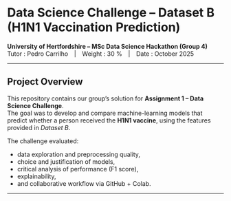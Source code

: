 #  Data Science Challenge – Dataset B (H1N1 Vaccination Prediction)

**University of Hertfordshire – MSc Data Science Hackathon (Group 4)**  
Tutor : Pedro Carrilho | Weight : 30 % | Date : October 2025  

---

##  Project Overview
This repository contains our group’s solution for **Assignment 1 – Data Science Challenge**.  
The goal was to develop and compare machine-learning models that predict whether a person received the **H1N1 vaccine**, using the features provided in *Dataset B*.  

The challenge evaluated:
- data exploration and preprocessing quality,  
- choice and justification of models,  
- critical analysis of performance (F1 score),  
- explainability,  
- and collaborative workflow via GitHub + Colab.

---
